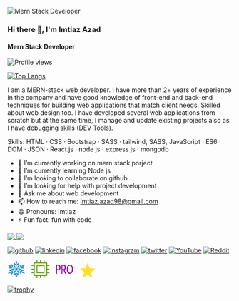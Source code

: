 ![Mern Stack Developer](https://i.ibb.co/hRR1CYz/Navy-Minimalist-Property-Agent-Business-Card-1.jpg)

### Hi there 👋, I'm Imtiaz Azad
#### Mern Stack Developer
![Profile views](https://gpvc.arturio.dev/imtiazazad) 

[![Top Langs](https://github-readme-stats.vercel.app/api/top-langs/?username=imtiazazad&layout=compact)](https://github.com/imtiazazad/github-readme-stats)

I am a MERN-stack web developer. I have more than 2+ years of experience in the company and have good knowledge of front-end and back-end techniques for building web applications that match client needs. Skilled about web design too. I have developed several web applications from scratch but at the same time, I manage and update existing projects also as I have debugging skills (DEV Tools).

Skills: HTML ·  CSS ·   Bootstrap · SASS · tailwind, SASS,  JavaScript · ES6 ·  DOM ·  JSON ·  React.js  · node js ·  express js ·  mongodb

- 🔭 I’m currently working on mern stack porject 
- 🌱 I’m currently learning Node js 
- 👯 I’m looking to collaborate on github 
- 🤔 I’m looking for help with project development 
- 💬 Ask me about web development 
- 📫 How to reach me: imtiaz.azad98@gmail.com 
- 😄 Pronouns: Imtiaz 
- ⚡ Fun fact: fun with code 


<a href="https://github.com/imtiazazad/github-readme-stats">
  <img align="center" src="https://github-readme-streak-stats.herokuapp.com/?user=imtiazazad" />
</a>
<a href="https://github.com/imtiazazad/convoychat">
  <img align="center" src="https://github-readme-stats.vercel.app/api?username=imtiazazad&show_icons=true&count_private=true" />
</a>

[<img src='https://cdn.jsdelivr.net/npm/simple-icons@3.0.1/icons/github.svg' alt='github' height='40'>](https://github.com/imtiazazad)  [<img src='https://cdn.jsdelivr.net/npm/simple-icons@3.0.1/icons/linkedin.svg' alt='linkedin' height='40'>](https://www.linkedin.com/in/imtiazazad/)  [<img src='https://cdn.jsdelivr.net/npm/simple-icons@3.0.1/icons/facebook.svg' alt='facebook' height='40'>](https://www.facebook.com/imazix)  [<img src='https://cdn.jsdelivr.net/npm/simple-icons@3.0.1/icons/instagram.svg' alt='instagram' height='40'>](https://www.instagram.com/imtiazazad/)  [<img src='https://cdn.jsdelivr.net/npm/simple-icons@3.0.1/icons/twitter.svg' alt='twitter' height='40'>](https://twitter.com/imtiazazad5)  [<img src='https://cdn.jsdelivr.net/npm/simple-icons@3.0.1/icons/youtube.svg' alt='YouTube' height='40'>](https://www.youtube.com/channel/imtiazazad)  [<img src='https://cdn.jsdelivr.net/npm/simple-icons@3.0.1/icons/reddit.svg' alt='Reddit' height='40'>](https://www.reddit.com/user/imtiazazad)  

<a href='https://archiveprogram.github.com/'><img src='https://raw.githubusercontent.com/acervenky/animated-github-badges/master/assets/acbadge.gif' width='40' height='40'></a> <a href='https://docs.github.com/en/developers'><img src='https://raw.githubusercontent.com/acervenky/animated-github-badges/master/assets/devbadge.gif' width='40' height='40'></a> <a href='https://github.com/pricing'><img src='https://raw.githubusercontent.com/acervenky/animated-github-badges/master/assets/pro.gif' width='40' height='40'></a> <a href='https://stars.github.com/'><img src='https://raw.githubusercontent.com/acervenky/animated-github-badges/master/assets/starbadge.gif' width='35' height='35'></a></a> 

[![trophy](https://github-profile-trophy.vercel.app/?username=imtiazazad)](https://github.com/ryo-ma/github-profile-trophy)





 
